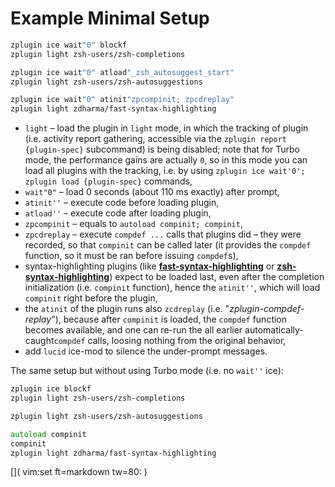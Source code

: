 # Example Minimal Setup

```zsh
zplugin ice wait"0" blockf
zplugin light zsh-users/zsh-completions

zplugin ice wait"0" atload"_zsh_autosuggest_start"
zplugin light zsh-users/zsh-autosuggestions

zplugin ice wait"0" atinit"zpcompinit; zpcdreplay"
zplugin light zdharma/fast-syntax-highlighting
```

 - `light` – load the plugin in `light` mode, in which the tracking of plugin
   (i.e. activity report gathering, accessible via the `zplugin report
   {plugin-spec}` subcommand) is being disabled; note that for Turbo mode, the
   performance gains are actually `0`, so in this mode you can load all plugins
   with the tracking, i.e. by using `zplugin ice wait'0'; zplugin load
   {plugin-spec}` commands,
 - `wait"0"` – load 0 seconds (about 110 ms exactly) after prompt,
 - `atinit''` – execute code before loading plugin,
 - `atload''` – execute code after loading plugin,
 - `zpcompinit` – equals to `autoload compinit; compinit`,
 - `zpcdreplay` – execute `compdef ...` calls that plugins did – they were
   recorded, so that `compinit` can be called later (it provides the `compdef`
   function, so it must be ran before issuing `compdef`s),
 - syntax-highlighting plugins (like
   [**fast-syntax-highlighting**](https://github.com/zdharma/fast-syntax-highlighting)
   or
   [**zsh-syntax-highlighting**](https://github.com/zsh-users/zsh-syntax-highlighting))
   expect to be loaded last, even after the completion initialization (i.e.
   `compinit` function), hence the `atinit''`, which will load `compinit` right
   before the plugin,
 - the `atinit` of the plugin runs also `zcdreplay` (i.e.
   "*zplugin-compdef-replay*"), because after `compinit` is loaded, the
   `compdef` function becomes available, and one can re-run the all earlier
   automatically-caught`compdef` calls, loosing nothing from the original
   behavior,
 - add `lucid` ice-mod to silence the under-prompt messages.

The same setup but without using Turbo mode (i.e. no `wait''` ice):

```zsh
zplugin ice blockf
zplugin light zsh-users/zsh-completions

zplugin light zsh-users/zsh-autosuggestions

autoload compinit
compinit
zplugin light zdharma/fast-syntax-highlighting
```

[]( vim:set ft=markdown tw=80: )
